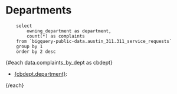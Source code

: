 # Departments

```complaints_by_dept
    select 
        owning_department as department,
        count(*) as complaints 
    from `bigquery-public-data.austin_311.311_service_requests` 
    group by 1
    order by 2 desc
```

{#each data.complaints_by_dept as cbdept}

* [{cbdept.department}](/departments/{cbdept.department}): <Value value={cbdept.complaints} />

{/each}


